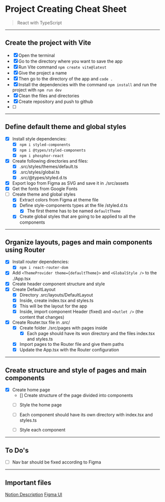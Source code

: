 # Project Creating Cheat Sheet

> React with TypeScript

----------------------------------------------------

## Create the project with Vite

- [x] Open the terminal
- [x] Go to the directory where you want to save the app
- [x] Run Vite command `npm create vite@latest`
- [x] Give the project a name
- [x] Then go to the directory of the app and `code .`
- [x] Install the dependencies with the command `npm install` and run the project with `npm run dev` 
- [x] Clean the files and directories
- [x] Create repository and push to github
- [ ] 
----------------------------------------------------

## Define default theme and global styles

- [x] Install style dependencies: 
  - [x] `npm i styled-components`
  - [x] `npm i @types/styled-components`
  - [x] `npm i phosphor-react`
- [x] Create following directories and files:
  - [x] .src/styles/themes/default.ts 
  - [x] .src/styles/global.ts
  - [x] .src/@types/styled.d.ts
- [x] Export logo from Figma as SVG and save it in ./src/assets
- [x] Get the fonts from Google Fonts
- [ ] Create theme and global styles
  - [x] Extract colors from Figma at theme file 
  - [x] Define style-components types at the file /styled.d.ts
    - [x] The first theme has to be named `defaultTheme`
  - [x] Create global styles that are going to be applied to all the components

----------------------------------------------------

## Organize layouts, pages and main components using Router

- [x] Install router dependencies:
  - [x] `npm i react-router-dom`
- [x] Add `<ThemeProvider theme={defaultTheme}>` and `<GlobalStyle />` to the ./App.tsx
- [x] Create header component structure and style
- [x] Create DefaultLayout
  - [x] Directory .src/layouts/DefaultLayout
  - [x] Inside, create index.tsx and styles.ts
  - [x] This will be the layout for the app
  - [x] Inside, import component Header (fixed) and `<Outlet />` (the content that changes)
- [x] Create Router.tsx file in .src/
  - [x] Create folder ./src/pages with pages inside
    - [x] Each page should have its won directory and the files index.tsx and styles.ts
  - [x] Import pages to the Router file and give them paths
  - [x] Update the App.tsx with the Router configuration

----------------------------------------------------

## Create structure and style of pages and main components

- [x] Create home page
  - [] Create structure of the page divided into components
  - [ ] Style the home page
  - [ ] Each component should have its own directory with index.tsx and styles.ts
  - [ ] Style each component


----------------------------------------------------

## To Do's
 
- [ ] Nav bar should be fixed according to Figma


----------------------------------------------------

## Important files

[Notion Description](https://efficient-sloth-d85.notion.site/Desafio-02-Coffee-Delivery-30e42a21fdb44b09a85244fc2c3dbdf9)
[Figma UI](https://www.figma.com/file/Tm4YeaBAni3mSNRIbhvn0q/Coffee-Delivery-(Copy)?node-id=0%3A1)